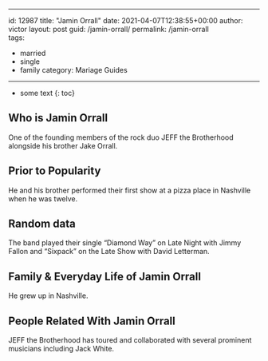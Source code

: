  ---
id: 12987
title: "Jamin Orrall"
date: 2021-04-07T12:38:55+00:00
author: victor
layout: post
guid: /jamin-orrall/
permalink: /jamin-orrall  
tags:
  - married
  - single
  - family
category: Mariage Guides
---

* some text
{: toc}

## Who is Jamin Orrall

One of the founding members of the rock duo JEFF the Brotherhood alongside his brother Jake Orrall.

## Prior to Popularity

He and his brother performed their first show at a pizza place in Nashville when he was twelve.

## Random data

The band played their single &#8220;Diamond Way&#8221; on Late Night with Jimmy Fallon and &#8220;Sixpack&#8221; on the Late Show with David Letterman.

## Family & Everyday Life of Jamin Orrall

He grew up in Nashville.

## People Related With Jamin Orrall

JEFF the Brotherhood has toured and collaborated with several prominent musicians including Jack White.
 